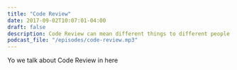 ```yaml
---
title: "Code Review"
date: 2017-09-02T10:07:01-04:00
draft: false
description: Code Review can mean different things to different people
podcast_file: "/episodes/code-review.mp3"
---
```


Yo we talk about Code Review in here
